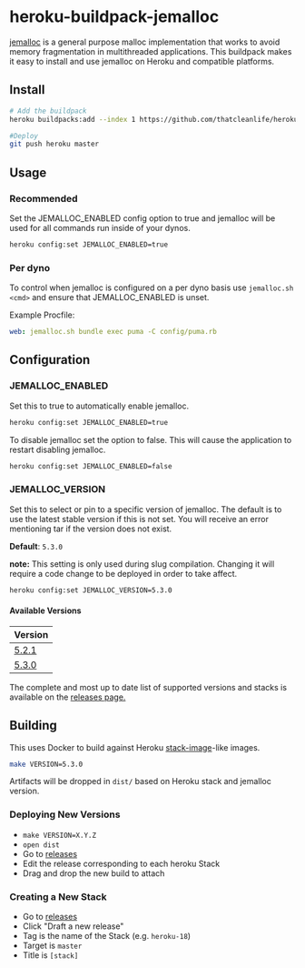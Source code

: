 # heroku-buildpack-jemalloc

[jemalloc](http://jemalloc.net/) is a general purpose malloc implementation
that works to avoid memory fragmentation in multithreaded applications. This
buildpack makes it easy to install and use jemalloc on Heroku and compatible
platforms.

## Install

```bash
# Add the buildpack
heroku buildpacks:add --index 1 https://github.com/thatcleanlife/heroku-buildpack-jemalloc.git

#Deploy
git push heroku master
```

## Usage

### Recommended

Set the JEMALLOC_ENABLED config option to true and jemalloc will be used for
all commands run inside of your dynos.

```bash
heroku config:set JEMALLOC_ENABLED=true
```

### Per dyno

To control when jemalloc is configured on a per dyno basis use
`jemalloc.sh <cmd>` and ensure that JEMALLOC_ENABLED is unset.

Example Procfile:
```yaml
web: jemalloc.sh bundle exec puma -C config/puma.rb
```

## Configuration

### JEMALLOC_ENABLED

Set this to true to automatically enable jemalloc.

```bash
heroku config:set JEMALLOC_ENABLED=true
```

To disable jemalloc set the option to false. This will cause the application to
restart disabling jemalloc.

```bash
heroku config:set JEMALLOC_ENABLED=false
```

### JEMALLOC_VERSION

Set this to select or pin to a specific version of jemalloc. The default is to
use the latest stable version if this is not set. You will receive an error
mentioning tar if the version does not exist.

**Default**: `5.3.0`

**note:** This setting is only used during slug compilation. Changing it will
require a code change to be deployed in order to take affect.

```bash
heroku config:set JEMALLOC_VERSION=5.3.0
```

#### Available Versions

| Version |
| ------- |
| [5.2.1](https://github.com/jemalloc/jemalloc/releases/tag/5.2.1) |
| [5.3.0](https://github.com/jemalloc/jemalloc/releases/tag/5.3.0) |

The complete and most up to date list of supported versions and stacks is
available on the [releases page.](https://github.com/thatcleanlife/heroku-buildpack-jemalloc/releases)

## Building

This uses Docker to build against Heroku
[stack-image](https://github.com/heroku/stack-images)-like images.

```bash
make VERSION=5.3.0
```

Artifacts will be dropped in `dist/` based on Heroku stack and jemalloc version.

### Deploying New Versions

- `make VERSION=X.Y.Z`
- `open dist`
- Go to [releases](https://github.com/thatcleanlife/heroku-buildpack-jemalloc/releases)
- Edit the release corresponding to each heroku Stack
- Drag and drop the new build to attach

### Creating a New Stack
- Go to [releases](https://github.com/thatcleanlife/heroku-buildpack-jemalloc/releases)
- Click "Draft a new release"
- Tag is the name of the Stack (e.g. `heroku-18`)
- Target is `master`
- Title is `[stack]`